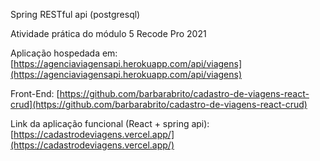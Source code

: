 Spring RESTful api (postgresql) 

Atividade prática do módulo 5 Recode Pro 2021

Aplicação hospedada em: [https://agenciaviagensapi.herokuapp.com/api/viagens](https://agenciaviagensapi.herokuapp.com/api/viagens)

Front-End: [https://github.com/barbarabrito/cadastro-de-viagens-react-crud](https://github.com/barbarabrito/cadastro-de-viagens-react-crud)

Link da aplicação funcional (React + spring api): [https://cadastrodeviagens.vercel.app/](https://cadastrodeviagens.vercel.app/)
